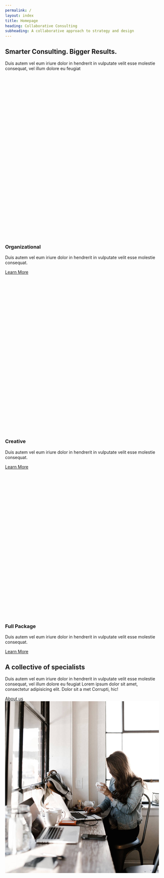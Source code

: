 ```yaml
---
permalink: /
layout: index
title: Homepage
heading: Collaborative Consulting
subheading: A collaborative approach to strategy and design
---
```


<div class="section-intro-wrapper">
    <div class="section-intro text-center">
        <h2>Smarter Consulting. Bigger Results.</h2>
        <p>Duis autem vel eum iriure dolor in hendrerit in vulputate velit esse molestie consequat, vel illum dolore eu feugiat</p>
    </div>
</div>

<div class="services">
    <div class="service">
        <svg viewBox="0 0 250 260">
            <use xlink:href="#icon-chess" />
        </svg>
        <h3>Organizational</h3>
        <p>Duis autem vel eum iriure dolor in hendrerit in vulputate velit esse molestie consequat.</p>
        <a href="#" class="button">Learn More<span></span><span></span></a>
    </div>
    <div class="service">
        <svg viewBox="0 0 256 258">
            <use xlink:href="#icon-lamp-brain" />
        </svg>
        <h3>Creative</h3>
        <p>Duis autem vel eum iriure dolor in hendrerit in vulputate velit esse molestie consequat.</p>
        <a href="#" class="button">Learn More<span></span><span></span></a>
    </div>
    <div class="service">
        <svg viewBox="0 0 275 260">
            <use xlink:href="#icon-mountains" />
        </svg>
        <h3>Full Package</h3>
        <p>Duis autem vel eum iriure dolor in hendrerit in vulputate velit esse molestie consequat.</p>
        <a href="#" class="button">Learn More<span></span><span></span></a>
    </div>
</div>

<div class="info-posts">
    <div class="info-posts-list">
        <div class="info-column text-block">
            <h2>A collective of specialists</h2>
            <p>Duis autem vel eum iriure dolor in hendrerit in vulputate velit esse molestie consequat, vel illum dolore eu feugiat Lorem ipsum dolor sit amet, consectetur adipisicing elit. Dolor sit a met Corrupti, hic!</p>
            <a href="/about" class="button">About us<span></span><span></span></a>
        </div>
        <div class="info-column image-block">
            <img src="/assets/img/desk-girl-laptop.jpg" alt="">
        </div>
    </div>
</div>
